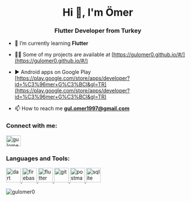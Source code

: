 <h1 align="center">Hi 👋, I'm Ömer</h1>
<h3 align="center">Flutter Developer from Turkey</h3>

- 🌱 I’m currently learning **Flutter**

- 👨‍💻 Some of my projects are available at [https://gulomer0.github.io/#/](https://gulomer0.github.io/#/)

- ▶ Android apps on Google Play [https://play.google.com/store/apps/developer?id=%C3%96mer+G%C3%BCl&gl=TR](https://play.google.com/store/apps/developer?id=%C3%96mer+G%C3%BCl&gl=TR)

- 📫 How to reach me **gul.omer1997@gmail.com**

<h3 align="left">Connect with me:</h3>
<p align="left">
<a href="https://linkedin.com/in/gulomer0" target="blank"><img align="center" src="https://raw.githubusercontent.com/rahuldkjain/github-profile-readme-generator/master/src/images/icons/Social/linked-in-alt.svg" alt="gulomer0" height="30" width="40" /></a>
</p>

<h3 align="left">Languages and Tools:</h3>
<p align="left"> <a href="https://dart.dev" target="_blank" rel="noreferrer"> <img src="https://www.vectorlogo.zone/logos/dartlang/dartlang-icon.svg" alt="dart" width="40" height="40"/> </a> <a href="https://firebase.google.com/" target="_blank" rel="noreferrer"> <img src="https://www.vectorlogo.zone/logos/firebase/firebase-icon.svg" alt="firebase" width="40" height="40"/> </a> <a href="https://flutter.dev" target="_blank" rel="noreferrer"> <img src="https://www.vectorlogo.zone/logos/flutterio/flutterio-icon.svg" alt="flutter" width="40" height="40"/> </a> <a href="https://git-scm.com/" target="_blank" rel="noreferrer"> <img src="https://www.vectorlogo.zone/logos/git-scm/git-scm-icon.svg" alt="git" width="40" height="40"/> </a> <a href="https://postman.com" target="_blank" rel="noreferrer"> <img src="https://www.vectorlogo.zone/logos/getpostman/getpostman-icon.svg" alt="postman" width="40" height="40"/> </a> <a href="https://www.sqlite.org/" target="_blank" rel="noreferrer"> <img src="https://www.vectorlogo.zone/logos/sqlite/sqlite-icon.svg" alt="sqlite" width="40" height="40"/> </a> </p>

<p><img align="center" src="https://github-readme-stats.vercel.app/api/top-langs?username=gulomer0&show_icons=true&locale=en&layout=compact" alt="gulomer0" /></p>
